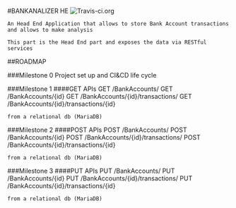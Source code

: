 #BANKANALIZER HE     ![Travis-ci.org](https://travis-ci.org/marcomaccio/bankanalyzer-he.svg?branch=master)

	An Head End Application that allows to store Bank Account transactions and allows to make analysis

	This part is the Head End part and exposes the data via RESTful services

##ROADMAP

###Milestone 0 
Project set up and CI&CD life cycle

###Milestone 1 
####GET APIs
	GET /BankAccounts/
	GET /BankAccounts/{id}
	GET /BankAccounts/{id}/transactions/
	GET /BankAccounts/{id}/transactions/{id}

	from a relational db (MariaDB)

###Milestone 2 
####POST APIs
	POST /BankAccounts/
	POST /BankAccounts/{id}
	POST /BankAccounts/{id}/transactions/
	POST /BankAccounts/{id}/transactions/{id}

	from a relational db (MariaDB)

###Milestone 3 
####PUT APIs
	PUT /BankAccounts/
	PUT /BankAccounts/{id}
	PUT /BankAccounts/{id}/transactions/
	PUT /BankAccounts/{id}/transactions/{id}	

	from a relational db (MariaDB)